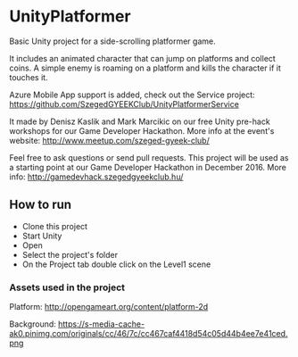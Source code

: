 # UnityPlatformer
Basic Unity project for a side-scrolling platformer game.

It includes an animated character that can jump on platforms and collect coins. A simple enemy is roaming on a platform and kills the character if it touches it.

Azure Mobile App support is added, check out the Service project: https://github.com/SzegedGYEEKClub/UnityPlatformerService

It made by Denisz Kaslik and Mark Marcikic on our free Unity pre-hack workshops for our Game Developer Hackathon.
More info at the event's website: http://www.meetup.com/szeged-gyeek-club/

Feel free to ask questions or send pull requests. 
This project will be used as a starting point at our Game Developer Hackathon in December 2016.
More info: http://gamedevhack.szegedgyeekclub.hu/

## How to run
* Clone this project
* Start Unity
* Open
* Select the project's folder
* On the Project tab double click on the Level1 scene

### Assets used in the project
Platform: http://opengameart.org/content/platform-2d

Background: https://s-media-cache-ak0.pinimg.com/originals/cc/46/7c/cc467caf4418d54c05d44b4ee7e41ced.png
